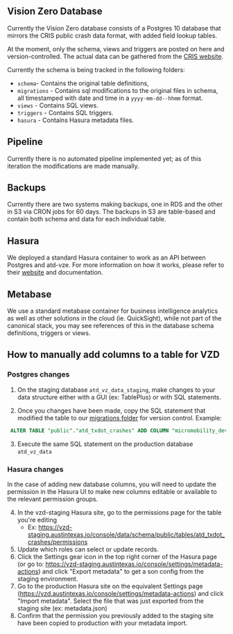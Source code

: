 ## Vision Zero Database

Currently the Vision Zero database consists of a Postgres 10 database that mirrors the CRIS public crash data format, with added field lookup tables.

At the moment, only the schema, views and triggers are posted on here and version-controlled. The actual data can be gathered from the [CRIS website]([https://cris.dot.state.tx.us](https://cris.dot.state.tx.us/)). 

Currently the schema is being tracked in the following folders:

- `schema`- Contains the original table definitions, 
- `migrations` - Contains sql modifications to the original files in schema, all timestamped with date and time in a `yyyy-mm-dd--hhmm` format.
- `views` - Contains SQL views.
- `triggers` - Contains SQL triggers.
- `hasura` - Contains Hasura metadata files.

## Pipeline

Currently there is no automated pipeline implemented yet; as of this iteration the modifications are made manually.

## Backups

Currently there are two systems making backups, one in RDS and the other in S3 via CRON jobs for 60 days. The backups in S3 are table-based and contain both schema and data for each individual table. 

## Hasura
We deployed a standard Hasura container to work as an API  between Postgres and atd-vze. For more information on how it works, please refer to their [website](https://hasura.io) and documentation. 

## Metabase
We use a standard metabase container for business intelligence analytics as well as other solutions in the cloud (ie. QuickSight), while not part of the canonical stack, you may see references of this in the database schema definitions, triggers or views.


## How to manually add columns to a table for VZD

### Postgres changes

1. On the staging database `atd_vz_data_staging`, make changes to your data structure either with a GUI (ex: TablePlus) or with SQL statements. 

2. Once you changes have been made, copy the SQL statement that modified the table to our [migrations folder](/migrations) for version control. Example: 
 ```sql
  ALTER TABLE "public"."atd_txdot_crashes" ADD COLUMN "micromobility_device_flag" varchar(1) NOT NULL DEFAULT 'N';
  ```
3. Execute the same SQL statement on the production database `atd_vz_data`

### Hasura changes

In the case of adding new database columns, you will need to update the permission in the Hasura UI to make new columns editable or available to the relevant permission groups.

4. In the vzd-staging Hasura site, go to the permissions page for the table you're editing
   - Ex: https://vzd-staging.austintexas.io/console/data/schema/public/tables/atd_txdot_crashes/permissions
5. Update which roles can select or update records.
6. Click the Settings gear icon in the top right corner of the Hasura page (or go to: https://vzd-staging.austintexas.io/console/settings/metadata-actions) and click "Export metadata" to get a son config from the staging environment.
7. Go to the production Hasura site on the equivalent Settings page (https://vzd.austintexas.io/console/settings/metadata-actions) and click "Import metadata". Select the file that was just exported from the staging site (ex: metadata.json)
8. Confirm that the permission you previously added to the staging site have been copied to production with your metadata import.
